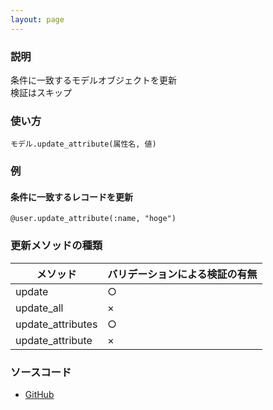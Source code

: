 ```yaml
---
layout: page
---
```

### 説明
条件に一致するモデルオブジェクトを更新  
検証はスキップ

### 使い方
    モデル.update_attribute(属性名, 値)

### 例
#### 条件に一致するレコードを更新
    @user.update_attribute(:name, "hoge")

### 更新メソッドの種類

メソッド              | バリデーションによる検証の有無
----------------- | ---------------
update            | ○
update_all        | ×
update_attributes | ○
update_attribute  | ×

### ソースコード
* [GitHub](https://github.com/rails/rails/blob/f33d52c95217212cbacc8d5e44b5a8e3cdc6f5b3/activerecord/lib/active_record/persistence.rb#L605)